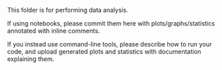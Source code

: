 This folder is for performing data analysis.

If using notebooks, please commit them here with plots/graphs/statistics annotated with inline comments.  

If you instead use command-line tools, please describe how to run your code, and upload generated plots and statistics with documentation explaining them.
